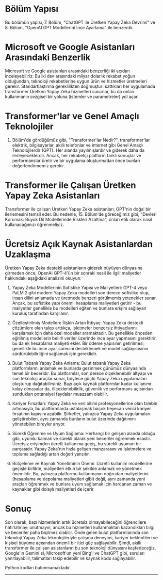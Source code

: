 # Bölüm Yapısı
Bu bölümün yapısı, 7. Bölüm, "ChatGPT ile Üretken Yapay Zeka Devrimi" ve 8. Bölüm, "OpenAI GPT Modellerini İnce Ayarlama" ile benzerdir.

# Microsoft ve Google Asistanları Arasındaki Benzerlik
Microsoft ve Google asistanları arasındaki benzerliği iki açıdan inceleyebiliriz: 
Bu iki dev arasındaki milyar dolarlık rekabet yoğun olduğundan, teknoloji rekabetlerine uygun ürün ve hizmetler üretmeleri gerekir. 
Standartlaştırma gereklilikten doğmuştur: sattıkları her uygulamada transformer Üretken Yapay Zeka hizmetleri sunarlar, bu da onları kullanmanın sezgisel bir yoluna (istemler ve parametreler) yol açar.

# Transformer'lar ve Genel Amaçlı Teknolojiler
1. Bölüm'de gördüğümüz gibi, "Transformer'lar Nedir?", transformer'lar elektrik, bilgisayarlar, akıllı telefonlar ve internet gibi Genel Amaçlı Teknolojilerdir (GPT). Her alanda yayılmışlardır ve giderek daha da ilerleyeceklerdir. 
Ancak, her rekabetçi platform farklı sonuçlar ve performanslar üretir ve bir uygulama oluşturmadan önce bunları değerlendirmemiz gerekir.

# Transformer ile Çalışan Üretken Yapay Zeka Asistanları
Transformer ile çalışan Üretken Yapay Zeka asistanları, GPT'nin doğal bir ilerlemesini temsil eder. 
Bu nedenle, 15. Bölüm'de göreceğimiz gibi, "Devleri Korumak: Büyük Dil Modellerinde Riskleri Azaltma", onları etik olarak nasıl kullanacağımızı öğrenmeliyiz.

# Ücretsiz Açık Kaynak Asistanlardan Uzaklaşma
Üretken Yapay Zeka destekli asistanların giderek büyüyen dünyasına girmeden önce, OpenAI GPT-4'ün bir sonraki nesil ile ilgili maliyetler hakkındaki aşağıdaki analizini okuyun:
1. Yapay Zeka Modellerinin Sofistike Yapısı ve Maliyetleri: 
GPT-4 veya PaLM 2 gibi modern Yapay Zeka modelleri son derece sofistike olup, insan dilini anlamada ve üretmede benzeri görülmemiş yetenekler sunar. 
Ancak, bu sofistike yapı önemli hesaplama maliyetleri getirir - bu maliyetler genellikle bu modelleri eğiten ve bunlara erişim sağlayan kuruluş tarafından karşılanır.

2. Özelleştirilmiş Modellere İlişkin Artan İhtiyaç: 
Yapay Zeka destekli çözümlere olan talep arttıkça, işletmeler benzersiz ihtiyaçlarını karşılamak için daha özel modeller aramaktadır. 
Bu genellikle önceden eğitilmiş modellerin belirli veriler üzerinde ince ayar yapmasını gerektirir, bu da ek hesaplama maliyeti ekler. 
Bir ödeme yapısının getirilmesi, genellikle bu ince ayar sürecini desteklemek ve model sağlayıcısının sürdürülebilirliğini sağlamak için gereklidir.

3. Bulut Tabanlı Yapay Zeka Anlama: 
Bulut tabanlı Yapay Zeka platformlarını anlamak ve bunlarda gezinmek günümüz dünyasında temel bir beceridir. 
Bu platformlar, son derece ölçeklenebilir altyapı ve son teknoloji araçlar sunar, böylece güçlü Yapay Zeka uygulamaları oluşturup dağıtabilirsiniz. 
Bazı açık kaynak platformlar kadar kullanımı kolay olmasalar da, ölçeklenebilirlik, güvenlik ve performans açısından sundukları potansiyel faydalar muazzam olabilir.

4. Kariyer Fırsatları: 
Yapay Zeka ve veri bilimi profesyonellerine olan talebin artmasıyla, bu platformlarda ustalaşmak birçok heyecan verici kariyer fırsatının kapısını açabilir. 
Şirketler, yalnızca Yapay Zeka uygulamaları geliştirebilen, aynı zamanda bunların bulut üzerinde dağıtımını yönetebilen bireyler arıyor.

5. Sürekli Öğrenme ve Uyum Sağlama: 
Herhangi bir gelişen alanda olduğu gibi, uyumlu kalmak ve sürekli olarak yeni beceriler öğrenmek esastır. 
Ücretsiz erişimden ücretli kullanıma geçiş, bu sürekli uyumun bir parçasıdır. 
Yapay Zeka'nın hızla gelişen manzarasını ve işletmelere ve topluma sağladığı artan değeri yansıtır.

6. Bütçeleme ve Kaynak Yönetiminin Önemi: 
Ücretli kullanım modellerine geçişle birlikte, maliyetleri etkin bir şekilde anlamak ve yönetmek önemlidir. 
Bu, yalnızca platformu kullanmanın doğrudan maliyetlerini (hesaplama ve depolama maliyetleri gibi) değil, aynı zamanda yeni araçları öğrenmek ve bunlara uyum sağlamak için harcanan zaman ve kaynaklar gibi dolaylı maliyetleri de içerir.

# Sonuç
Son olarak, bazı hizmetlerin artık ücretsiz olmayabileceğini öğrencilere hatırlatmayı unutmayın, ancak bu hizmetleri kullanmaktan kazandıkları bilgi ve beceriler paha biçilmez olabilir. 
Önde gelen bulut platformlarında son teknoloji Yapay Zeka teknolojileriyle çalışma deneyimi, kariyer beklentileri ve kişisel büyüme açısından önemli bir itici güç sağlayabilir. 
Şimdi, akıllı transformer ile çalışan asistanların bu son teknoloji dünyasını keşfedeceğiz. 
Google'ın Gemini'si, Microsoft'un yeni Bing'i ve ChatGPT gibi, soruları yanıtlayabilir, talimatları takip edebilir ve kaynak kodu sağlayabilir.

Python kodları bulunmamaktadır.

---

